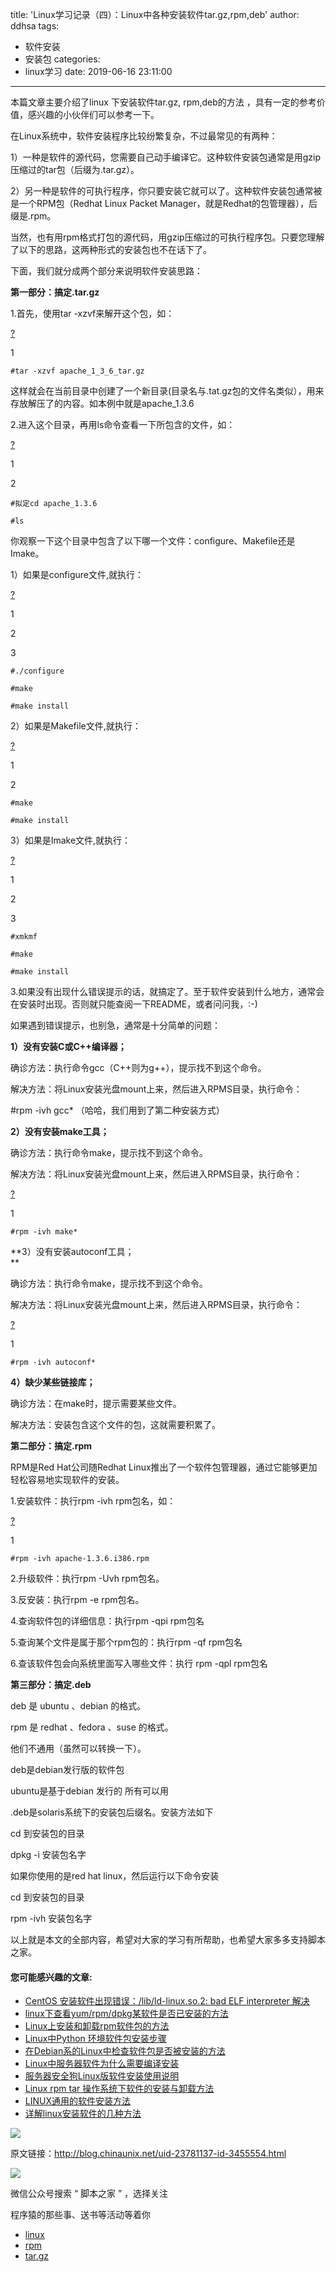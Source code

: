 title: 'Linux学习记录（四）：Linux中各种安装软件tar.gz,rpm,deb'
author: ddhsa
tags:
  - 软件安装
  - 安装包
categories:
  - linux学习
date: 2019-06-16 23:11:00
---
本篇文章主要介绍了linux 下安装软件tar.gz, rpm,deb的方法 ，具有一定的参考价值，感兴趣的小伙伴们可以参考一下。

在Linux系统中，软件安装程序比较纷繁复杂，不过最常见的有两种：

1）一种是软件的源代码，您需要自己动手编译它。这种软件安装包通常是用gzip压缩过的tar包（后缀为.tar.gz）。  

2）另一种是软件的可执行程序，你只要安装它就可以了。这种软件安装包通常被是一个RPM包（Redhat Linux Packet Manager，就是Redhat的包管理器），后缀是.rpm。

当然，也有用rpm格式打包的源代码，用gzip压缩过的可执行程序包。只要您理解了以下的思路，这两种形式的安装包也不在话下了。

下面，我们就分成两个部分来说明软件安装思路：

**第一部分：搞定.tar.gz**

1.首先，使用tar -xzvf来解开这个包，如：  

[?](#)

1

`#tar -xzvf apache_1_3_6_tar.gz`

这样就会在当前目录中创建了一个新目录(目录名与.tat.gz包的文件名类似），用来存放解压了的内容。如本例中就是apache_1.3.6

2.进入这个目录，再用ls命令查看一下所包含的文件，如：  

[?](#)

1

2

`#拟定cd apache_1.3.6`

`#ls`

你观察一下这个目录中包含了以下哪一个文件：configure、Makefile还是Imake。  

1）如果是configure文件,就执行：  

[?](#)

1

2

3

`#./configure`

`#make`

`#make install`

2）如果是Makefile文件,就执行：  

[?](#)

1

2

`#make`

`#make install`

3）如果是Imake文件,就执行：  

[?](#)

1

2

3

`#xmkmf`

`#make`

`#make install`

3.如果没有出现什么错误提示的话，就搞定了。至于软件安装到什么地方，通常会在安装时出现。否则就只能查阅一下README，或者问问我，:-)

如果遇到错误提示，也别急，通常是十分简单的问题：  

**1）没有安装C或C++编译器；**  

确诊方法：执行命令gcc（C++则为g++），提示找不到这个命令。  

解决方法：将Linux安装光盘mount上来，然后进入RPMS目录，执行命令：  

#rpm -ivh gcc* （哈哈，我们用到了第二种安装方式）  

**2）没有安装make工具；**  

确诊方法：执行命令make，提示找不到这个命令。  

解决方法：将Linux安装光盘mount上来，然后进入RPMS目录，执行命令：  

[?](#)

1

`#rpm -ivh make*`

**3）没有安装autoconf工具；  
**

确诊方法：执行命令make，提示找不到这个命令。  

解决方法：将Linux安装光盘mount上来，然后进入RPMS目录，执行命令：  

[?](#)

1

`#rpm -ivh autoconf*`

**4）缺少某些链接库；**  

确诊方法：在make时，提示需要某些文件。  

解决方法：安装包含这个文件的包，这就需要积累了。

**第二部分：搞定.rpm**

RPM是Red Hat公司随Redhat Linux推出了一个软件包管理器，通过它能够更加轻松容易地实现软件的安装。

1.安装软件：执行rpm -ivh rpm包名，如：  

[?](#)

1

`#rpm -ivh apache-1.3.6.i386.rpm`

2.升级软件：执行rpm -Uvh rpm包名。  

3.反安装：执行rpm -e rpm包名。  

4.查询软件包的详细信息：执行rpm -qpi rpm包名  

5.查询某个文件是属于那个rpm包的：执行rpm -qf rpm包名  

6.查该软件包会向系统里面写入哪些文件：执行 rpm -qpl rpm包名

**第三部分：搞定.deb**  

deb 是 ubuntu 、debian 的格式。  

rpm 是 redhat 、fedora 、suse 的格式。

他们不通用（虽然可以转换一下）。

deb是debian发行版的软件包  

ubuntu是基于debian 发行的 所有可以用

.deb是solaris系统下的安装包后缀名。安装方法如下

cd 到安装包的目录

dpkg -i 安装包名字

如果你使用的是red hat linux，然后运行以下命令安装

cd 到安装包的目录  

rpm -ivh 安装包名字  

以上就是本文的全部内容，希望对大家的学习有所帮助，也希望大家多多支持脚本之家。

#### 您可能感兴趣的文章:

*   [CentOS 安装软件出现错误：/lib/ld-linux.so.2: bad ELF interpreter 解决](/article/108495.htm "CentOS 安装软件出现错误：/lib/ld-linux.so.2: bad ELF interpreter 解决")
*   [linux下查看yum/rpm/dpkg某软件是否已安装的方法](/article/107877.htm "linux下查看yum/rpm/dpkg某软件是否已安装的方法")
*   [Linux上安装和卸载rpm软件包的方法](/article/97053.htm "Linux上安装和卸载rpm软件包的方法")
*   [Linux中Python 环境软件包安装步骤](/article/81780.htm "Linux中Python 环境软件包安装步骤")
*   [在Debian系的Linux中检查软件包是否被安装的方法](/article/63134.htm "在Debian系的Linux中检查软件包是否被安装的方法")
*   [Linux中服务器软件为什么需要编译安装](/article/47457.htm "Linux中服务器软件为什么需要编译安装")
*   [服务器安全狗Linux版软件安装使用说明](/article/28544.htm "服务器安全狗Linux版软件安装使用说明")
*   [Linux rpm tar 操作系统下软件的安装与卸载方法](/article/12938.htm "Linux rpm tar 操作系统下软件的安装与卸载方法")
*   [LINUX通用的软件安装方法](/article/3449.htm "LINUX通用的软件安装方法")
*   [详解linux安装软件的几种方法](/article/159155.htm "详解linux安装软件的几种方法")

[![](//files.jb51.net/image/linux_tb.gif?0404)](http://www.xiaziyuan8.com/v/linux/)

原文链接：http://blog.chinaunix.net/uid-23781137-id-3455554.html

![](//files.jb51.net/skin/2018/images/jb51ewm.png)

微信公众号搜索 “ 脚本之家 ” ，选择关注

程序猿的那些事、送书等活动等着你

*   [linux](http://common.jb51.net/tag/linux/1.htm "搜索关于linux的文章")
*   [rpm](http://common.jb51.net/tag/rpm/1.htm "搜索关于rpm的文章")
*   [tar.gz](http://common.jb51.net/tag/tar%2Egz/1.htm "搜索关于tar.gz的文章")

